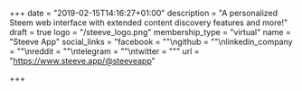 +++
date = "2019-02-15T14:16:27+01:00"
description = "A personalized Steem web interface with extended content discovery features and more!"
draft = true
logo = "/steeve_logo.png"
membership_type = "virtual"
name = "Steeve App"
social_links = "facebook = \"\"\ngithub = \"\"\nlinkedin_company = \"\"\nreddit = \"\"\ntelegram = \"\"\ntwitter = \"\""
url = "https://www.steeve.app/@steeveapp"

+++
